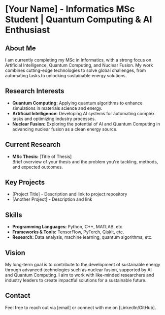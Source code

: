 # [Your Name] - Informatics MSc Student | Quantum Computing & AI Enthusiast

## About Me
I am currently completing my MSc in Informatics, with a strong focus on Artificial Intelligence, Quantum Computing, and Nuclear Fusion. My work combines cutting-edge technologies to solve global challenges, from automating tasks to unlocking sustainable energy solutions.

## Research Interests
- **Quantum Computing:** Applying quantum algorithms to enhance simulations in materials science and energy.
- **Artificial Intelligence:** Developing AI systems for automating complex tasks and optimizing industry processes.
- **Nuclear Fusion:** Exploring the potential of AI and Quantum Computing in advancing nuclear fusion as a clean energy source.

## Current Research
- **MSc Thesis:** [Title of Thesis]  
  Brief overview of your thesis and the problem you're tackling, methods, and expected outcomes.

## Key Projects
- [Project Title] - Description and link to project repository
- [Another Project] - Description and link

## Skills
- **Programming Languages:** Python, C++, MATLAB, etc.
- **Frameworks & Tools:** TensorFlow, PyTorch, Qiskit, etc.
- **Research:** Data analysis, machine learning, quantum algorithms, etc.

## Vision
My long-term goal is to contribute to the development of sustainable energy through advanced technologies such as nuclear fusion, supported by AI and Quantum Computing. I aim to work with like-minded researchers and industry leaders to create impactful solutions for a sustainable future.

## Contact
Feel free to reach out via [email] or connect with me on [LinkedIn/GitHub].

